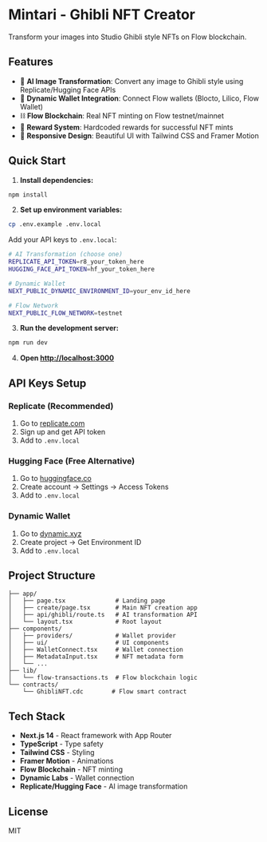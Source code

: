 # Mintari - Ghibli NFT Creator

Transform your images into Studio Ghibli style NFTs on Flow blockchain.

## Features

- 🎨 **AI Image Transformation**: Convert any image to Ghibli style using Replicate/Hugging Face APIs
- 🔗 **Dynamic Wallet Integration**: Connect Flow wallets (Blocto, Lilico, Flow Wallet)
- ⛓️ **Flow Blockchain**: Real NFT minting on Flow testnet/mainnet
- 🎁 **Reward System**: Hardcoded rewards for successful NFT mints
- 📱 **Responsive Design**: Beautiful UI with Tailwind CSS and Framer Motion

## Quick Start

1. **Install dependencies:**
```bash
npm install
```

2. **Set up environment variables:**
```bash
cp .env.example .env.local
```

Add your API keys to `.env.local`:
```bash
# AI Transformation (choose one)
REPLICATE_API_TOKEN=r8_your_token_here
HUGGING_FACE_API_TOKEN=hf_your_token_here

# Dynamic Wallet
NEXT_PUBLIC_DYNAMIC_ENVIRONMENT_ID=your_env_id_here

# Flow Network
NEXT_PUBLIC_FLOW_NETWORK=testnet
```

3. **Run the development server:**
```bash
npm run dev
```

4. **Open [http://localhost:3000](http://localhost:3000)**

## API Keys Setup

### Replicate (Recommended)
1. Go to [replicate.com](https://replicate.com)
2. Sign up and get API token
3. Add to `.env.local`

### Hugging Face (Free Alternative)
1. Go to [huggingface.co](https://huggingface.co)
2. Create account → Settings → Access Tokens
3. Add to `.env.local`

### Dynamic Wallet
1. Go to [dynamic.xyz](https://dynamic.xyz)
2. Create project → Get Environment ID
3. Add to `.env.local`

## Project Structure

```
├── app/
│   ├── page.tsx              # Landing page
│   ├── create/page.tsx       # Main NFT creation app
│   ├── api/ghibli/route.ts   # AI transformation API
│   └── layout.tsx            # Root layout
├── components/
│   ├── providers/            # Wallet provider
│   ├── ui/                   # UI components
│   ├── WalletConnect.tsx     # Wallet connection
│   ├── MetadataInput.tsx     # NFT metadata form
│   └── ...
├── lib/
│   └── flow-transactions.ts  # Flow blockchain logic
└── contracts/
    └── GhibliNFT.cdc        # Flow smart contract
```

## Tech Stack

- **Next.js 14** - React framework with App Router
- **TypeScript** - Type safety
- **Tailwind CSS** - Styling
- **Framer Motion** - Animations
- **Flow Blockchain** - NFT minting
- **Dynamic Labs** - Wallet connection
- **Replicate/Hugging Face** - AI image transformation

## License

MIT